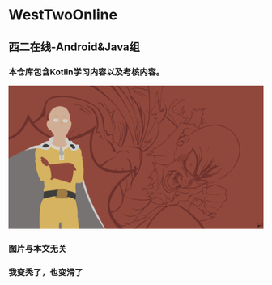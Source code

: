 # WestTwoOnline
## 西二在线-Android&Java组
### 本仓库包含Kotlin学习内容以及考核内容。
![](pics/673671.png)
### 图片与本文无关
### 我变秃了，也变滑了
